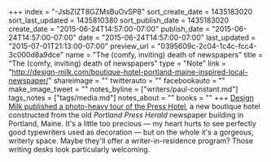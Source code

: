 +++
index = "-JsbZlZT8GZMsBuOvSP8"
sort_create_date = 1435183020
sort_last_updated = 1435810380
sort_publish_date = 1435183020
create_date = "2015-06-24T14:57:00-07:00"
publish_date = "2015-06-24T14:57:00-07:00"
date = "2015-06-24T14:57:00-07:00"
last_updated = "2015-07-01T21:13:00-07:00"
preview_url = "0395609c-2c04-1c4c-fcc4-3c000d8a9dce"
name = "The (comfy, inviting) death of newspapers"
title = "The (comfy, inviting) death of newspapers"
type = "Note"
link = "http://design-milk.com/boutique-hotel-portland-maine-inspired-local-newspaper/"
shareimage = ""
twitterauto = ""
facebookauto = ""
make_image_tweet = ""
notes_byline = ["writers/paul-constant.md"]
tags_notes = ["tags/media.md"]
notes_about = ""
books = ""
+++
[Design Milk published a photo-heavy tour of the Press Hotel](http://design-milk.com/boutique-hotel-portland-maine-inspired-local-newspaper/), a new boutique hotel constructed from the old *Portland Press Herald* newspaper building in Portland, Maine. It's a little too precious — my heart hurts to see perfectly good typewriters used as decoration — but on the whole it's a gorgeous, writerly space. Maybe they'll offer a writer-in-residence program? Those writing desks look particularly welcoming.